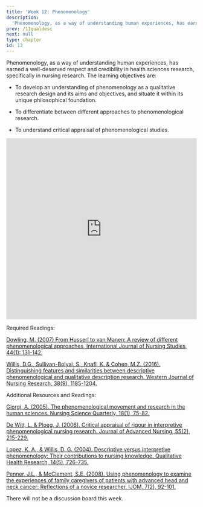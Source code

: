 ```yaml
---
title: 'Week 12: Phenomenology'
description:
  'Phenomenology, as a way of understanding human experiences, has earned a well-deserved respect and credibility in health sciences research, specifically in nursing research. '
prev: /11qualdesc
next: null
type: chapter
id: 13
---
```



<exercise id="1" title="Introduction">

Phenomenology, as a way of understanding human experiences, has earned a well-deserved respect and credibility in health sciences research, specifically in nursing research. The learning objectives are:

- To develop an understanding of phenomenology as a qualitative research design and its aims and objectives, and situate it within its unique philosophical foundation.

-  To differentiate between different approaches to phenomenological research.

- To understand critical appraisal of phenomenological studies.

</exercise>

<exercise id="2" title="Guest lecture by Amy Bender" type="slides">

<iframe src="https://player.vimeo.com/video/373999068" width="100%" height="480" frameborder="0" allow="autoplay; fullscreen" allowfullscreen></iframe>
</exercise>


</exercise>

<exercise id="3" title="Readings">

Required Readings:

[Dowling, M. (2007) From Husserl to van Manen: A review of different phenomenological approaches, International Journal of Nursing Studies, 44(1): 131-142.](http://resolver.scholarsportal.info.myaccess.library.utoronto.ca/resolve/00207489/v44i0001/131_fhtvmarodpa.xml)

[Willis, D.G., Sullivan-Bolyai, S.,  Knafl, K. & Cohen, M.Z. (2016). Distinguishing features and similarities between descriptive phenomenological and qualitative description research. Western Journal of Nursing Research, 38(9), 1185-1204.](http://resolver.scholarsportal.info.myaccess.library.utoronto.ca/resolve/01939459/v38i0009/1185_dfasbdpaqdr.xml)

Additional Resources and Readings:


[Giorgi, A. (2005). The phenomenological movement and research in the human sciences. Nursing Science Quarterly, 18(1), 75-82.](http://resolver.scholarsportal.info.myaccess.library.utoronto.ca/resolve/08943184/v18i0001/75_tpmariths.xml)


[De Witt, L. & Ploeg, J. (2006). Critical appraisal of rigour in interpretive phenomenological nursing research. Journal of Advanced Nursing, 55(2), 215-229.](https://onlinelibrary-wiley-com.myaccess.library.utoronto.ca/doi/epdf/10.1111/j.1365-2648.2006.03898.x)

[Lopez, K. A., & Willis, D. G. (2004). Descriptive versus interpretive phenomenology: Their contributions to nursing knowledge. Qualitative Health Research, 14(5), 726-735.](http://resolver.scholarsportal.info.myaccess.library.utoronto.ca/resolve/10497323/v14i0005/726_dviptctnk.xml)

[Penner, J.L., & McClement, S.E. (2008). Using phenomenology to examine the experiences of family caregivers of patients with advanced head and neck cancer: Reflections of a novice researcher. IJOM, 7(2), 92-101.](http://journals.sagepub.com/doi/pdf/10.1177/160940690800700206)

</exercise>
 
<exercise id="4" title="Final note">

There will not be a discussion board this week. 


</exercise>